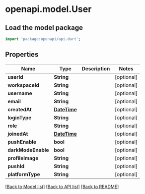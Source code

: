 # openapi.model.User

## Load the model package
```dart
import 'package:openapi/api.dart';
```

## Properties
Name | Type | Description | Notes
------------ | ------------- | ------------- | -------------
**userId** | **String** |  | [optional] 
**workspaceId** | **String** |  | [optional] 
**username** | **String** |  | [optional] 
**email** | **String** |  | [optional] 
**createdAt** | [**DateTime**](DateTime.md) |  | [optional] 
**loginType** | **String** |  | [optional] 
**role** | **String** |  | [optional] 
**joinedAt** | [**DateTime**](DateTime.md) |  | [optional] 
**pushEnable** | **bool** |  | [optional] 
**darkModeEnable** | **bool** |  | [optional] 
**profileImage** | **String** |  | [optional] 
**pushId** | **String** |  | [optional] 
**platformType** | **String** |  | [optional] 

[[Back to Model list]](../README.md#documentation-for-models) [[Back to API list]](../README.md#documentation-for-api-endpoints) [[Back to README]](../README.md)


